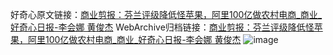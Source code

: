 好奇心原文链接：[商业剪报：芬兰评级降低怪苹果，阿里100亿做农村电商_商业_好奇心日报-李会娜 黄俊杰](https://www.qdaily.com/articles/2836.html)
WebArchive归档链接：[商业剪报：芬兰评级降低怪苹果，阿里100亿做农村电商_商业_好奇心日报-李会娜 黄俊杰](http://web.archive.org/web/20190623151535/https://www.qdaily.com/articles/2836.html)
![image](http://ww3.sinaimg.cn/large/007d5XDply1g3v6o9apz3j30u04aiqv5)